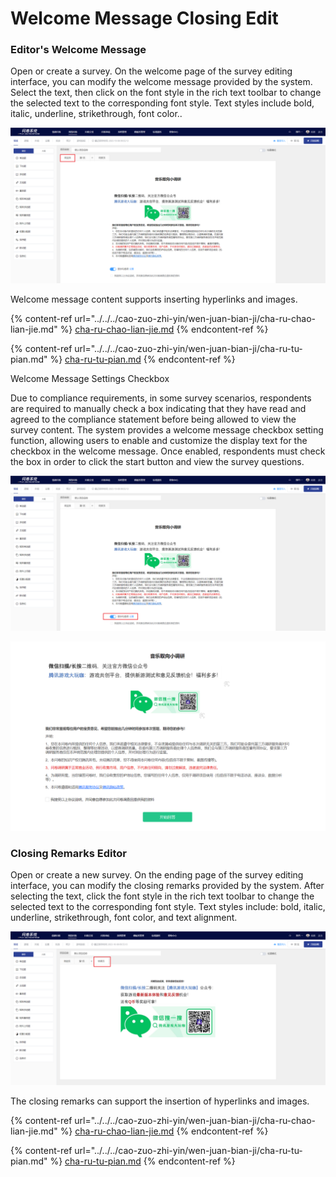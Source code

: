 # Welcome Message Closing Edit

### Editor's Welcome Message

Open or create a survey. On the welcome page of the survey editing interface, you can modify the welcome message provided by the system. Select the text, then click on the font style in the rich text toolbar to change the selected text to the corresponding font style. Text styles include bold, italic, underline, strikethrough, font color..

![](../../../.gitbook/assets/Snipaste_2023-10-08_09-59-07.png)

Welcome message content supports inserting hyperlinks and images.

{% content-ref url="../../../cao-zuo-zhi-yin/wen-juan-bian-ji/cha-ru-chao-lian-jie.md" %}
[cha-ru-chao-lian-jie.md](../../../cao-zuo-zhi-yin/wen-juan-bian-ji/cha-ru-chao-lian-jie.md)
{% endcontent-ref %}

{% content-ref url="../../../cao-zuo-zhi-yin/wen-juan-bian-ji/cha-ru-tu-pian.md" %}
[cha-ru-tu-pian.md](../../../cao-zuo-zhi-yin/wen-juan-bian-ji/cha-ru-tu-pian.md)
{% endcontent-ref %}

Welcome Message Settings Checkbox

Due to compliance requirements, in some survey scenarios, respondents are required to manually check a box indicating that they have read and agreed to the compliance statement before being allowed to view the survey content. The system provides a welcome message checkbox setting function, allowing users to enable and customize the display text for the checkbox in the welcome message. Once enabled, respondents must check the box in order to click the start button and view the survey questions.

![Set check options](../../../.gitbook/assets/Snipaste_2023-10-08_10-00-09.png)

![Survey response effect](../../../.gitbook/assets/Snipaste_2023-10-08_10-00-47.png)

### Closing Remarks Editor

Open or create a new survey. On the ending page of the survey editing interface, you can modify the closing remarks provided by the system. After selecting the text, click the font style in the rich text toolbar to change the selected text to the corresponding font style. Text styles include: bold, italic, underline, strikethrough, font color, and text alignment.

![](../../../.gitbook/assets/Snipaste_2023-10-08_10-01-35.png)

The closing remarks can support the insertion of hyperlinks and images.

{% content-ref url="../../../cao-zuo-zhi-yin/wen-juan-bian-ji/cha-ru-chao-lian-jie.md" %}
[cha-ru-chao-lian-jie.md](../../../cao-zuo-zhi-yin/wen-juan-bian-ji/cha-ru-chao-lian-jie.md)
{% endcontent-ref %}

{% content-ref url="../../../cao-zuo-zhi-yin/wen-juan-bian-ji/cha-ru-tu-pian.md" %}
[cha-ru-tu-pian.md](../../../cao-zuo-zhi-yin/wen-juan-bian-ji/cha-ru-tu-pian.md)
{% endcontent-ref %}
